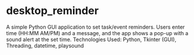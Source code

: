 # desktop_reminder
A simple Python GUI application to set task/event reminders. Users enter time (HH:MM AM/PM) and a message, and the app shows a pop-up with a sound alert at the set time.  Technologies Used: Python, Tkinter (GUI), Threading, datetime, playsound
